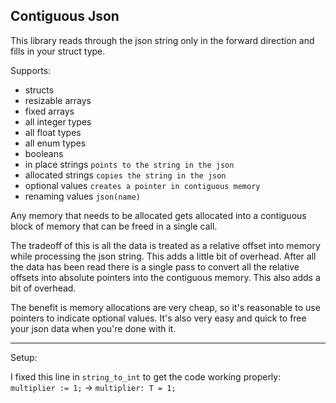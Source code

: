 ## Contiguous Json

This library reads through the json string only in the forward direction and fills in your struct type.

Supports:
  * structs
  * resizable arrays
  * fixed arrays
  * all integer types
  * all float types
  * all enum types
  * booleans
  * in place strings `points to the string in the json`
  * allocated strings `copies the string in the json`
  * optional values `creates a pointer in contiguous memory`
  * renaming values `json(name)`

Any memory that needs to be allocated gets allocated into a contiguous block of memory that can be freed in a single call.

The tradeoff of this is all the data is treated as a relative offset into memory while processing the json string. This adds a little bit of overhead. After all the data has been read there is a single pass to convert all the relative offsets into absolute pointers into the contiguous memory. This also adds a bit of overhead.

The benefit is memory allocations are very cheap, so it's reasonable to use pointers to indicate optional values. It's also very easy and quick to free your json data when you're done with it.

---

Setup:

I fixed this line in `string_to_int` to get the code working properly:
`multiplier := 1;` -> `multiplier: T = 1;`